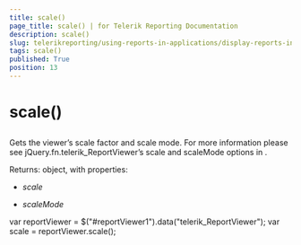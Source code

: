 ```yaml
---
title: scale()
page_title: scale() | for Telerik Reporting Documentation
description: scale()
slug: telerikreporting/using-reports-in-applications/display-reports-in-applications/web-application/html5-report-viewer/api-reference/reportviewer/methods/scale()
tags: scale()
published: True
position: 13
---
```


# scale()



## 

Gets the viewer’s scale factor and scale mode. For more information please see jQuery.fn.telerik_ReportViewer’s scale and scaleMode options in [](c578f366-93da-4dd1-8972-6efbc5a1790b#Options).

Returns: object, with properties:
        

* *scale*

* *scaleMode*

	
var reportViewer = $("#reportViewer1").data("telerik_ReportViewer");
var scale = reportViewer.scale();
          


